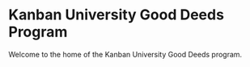 # Kanban University Good Deeds Program

Welcome to the home of the Kanban University Good Deeds program.

